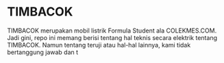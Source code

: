# TIMBACOK
TIMBACOK merupakan mobil listrik Formula Student ala COLEKMES.COM. Jadi gini, repo ini memang berisi tentang hal teknis secara elektrik tentang TIMBACOK. Namun tentang teruji atau hal-hal lainnya, kami tidak bertanggung jawab dan t
<!--stackedit_data:
eyJoaXN0b3J5IjpbLTE5NzM2Nzc4ODhdfQ==
-->